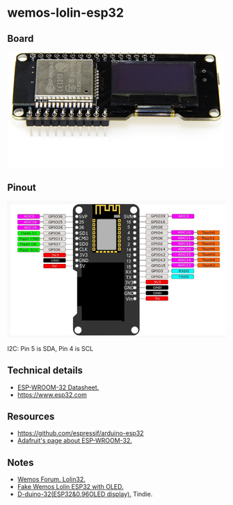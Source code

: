 # wemos-lolin-esp32

## Board

![](resources/wemos-lolin-esp32.jpg)

## Pinout

![](resources/pinout.jpg)

I2C: Pin 5 is SDA, Pin 4 is SCL

## Technical details

* [ESP-WROOM-32 Datasheet.][4]
* https://www.esp32.com

## Resources

* https://github.com/espressif/arduino-esp32
* [Adafruit's page about ESP-WROOM-32.][5]

## Notes

* [Wemos Forum. Lolin32.][1]
* [Fake Wemos Lolin ESP32 with OLED.][2]
* [D-duino-32(ESP32&0.96OLED display).][3] Tindie.



[1]: https://forum.wemos.cc/category/6/lolin32
[2]: https://forum.wemos.cc/topic/372/fake-wemos-lolin-esp32-with-oled
[3]: https://www.tindie.com/products/lspoplove/d-duino-32esp32-and-096oled-display/
[4]: https://espressif.com/sites/default/files/documentation/esp_wroom_32_datasheet_en.pdf
[5]: https://www.adafruit.com/product/3320
